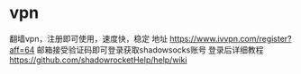 # vpn
翻墙vpn，注册即可使用，速度快，稳定
地址
https://www.ivvpn.com/register?aff=64
邮箱接受验证码即可登录获取shadowsocks账号
登录后详细教程
https://github.com/shadowrocketHelp/help/wiki
